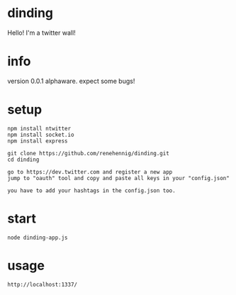 dinding
=======

Hello! I'm a twitter wall!

info
=====
version 0.0.1
alphaware. expect some bugs!


setup
=====

	npm install ntwitter
	npm install socket.io
	npm install express

	git clone https://github.com/renehennig/dinding.git
	cd dinding
	
	go to https://dev.twitter.com and register a new app
	jump to "oauth" tool and copy and paste all keys in your "config.json"
	
	you have to add your hashtags in the config.json too.

start
=====
	
	node dinding-app.js
		
usage
=====

	http://localhost:1337/